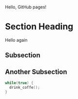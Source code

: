 Hello, GitHub pages!

# Section Heading

Hello again

## Subsection

## Another Subsection

```c++
while(true) {
  drink_coffe();
}
```

